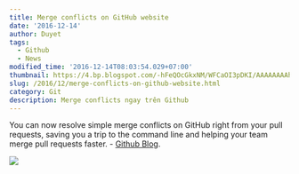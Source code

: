 ```yaml
---
title: Merge conflicts on GitHub website
date: '2016-12-14'
author: Duyet
tags:
  - Github
  - News
modified_time: '2016-12-14T08:03:54.029+07:00'
thumbnail: https://4.bp.blogspot.com/-hFeQOcGkxNM/WFCaOI3pDKI/AAAAAAAAhBg/s5ZA2JgUDF4J5NQn8cXDCgaklegz8RstwCK4B/s1600/fd64b010-c06b-11e6-9dd3-a827e299c5bf.gif
slug: /2016/12/merge-conflicts-on-github-website.html
category: Git
description: Merge conflicts ngay trên Github
---
```


You can now resolve simple merge conflicts on GitHub right from your pull requests, saving you a trip to the command line and helping your team merge pull requests faster. - [Github Blog](https://github.com/blog/2293-resolve-simple-merge-conflicts-on-github).

![](https://4.bp.blogspot.com/-hFeQOcGkxNM/WFCaOI3pDKI/AAAAAAAAhBg/s5ZA2JgUDF4J5NQn8cXDCgaklegz8RstwCK4B/s1600/fd64b010-c06b-11e6-9dd3-a827e299c5bf.gif)
